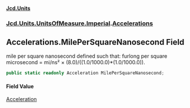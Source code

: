 #### [Jcd.Units](index.md 'index')

### [Jcd.Units.UnitsOfMeasure.Imperial](Jcd.Units.UnitsOfMeasure.Imperial.md 'Jcd.Units.UnitsOfMeasure.Imperial').[Accelerations](Accelerations.md 'Jcd.Units.UnitsOfMeasure.Imperial.Accelerations')

## Accelerations.MilePerSquareNanosecond Field

mile per square nanosecond defined such that: furlong per square microsecond = mi/ns² ×
(8.0)/((1.0/1000.0)*(1.0/1000.0)).

```csharp
public static readonly Acceleration MilePerSquareNanosecond;
```

#### Field Value

[Acceleration](Acceleration.md 'Jcd.Units.UnitTypes.Acceleration')